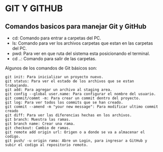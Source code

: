# GIT Y GITHUB
## Comandos basicos para manejar Git y GitHub

- cd: Comando para entrar a carpetas del PC. 
- ls: Comando para ver los archivos  carpetas que estan en las carpetas del PC.
- pwd: Para ver en que ruta del sistema esta posicionando el terminal.
- cd ..: Comando para salir de las carpetas.

Algunos de los comandos de Git básicos son:
```
git init: Para inicializar un proyecto nuevo.
git status: Para ver el estado de los archivos que se estan trabajando.
git add: Para agregar un archivo al staging area.
git config --global user.name: Para configurar el nombre del usuario.
git commit/commt -m: Para crear un commit dentro del proyecto.
git log: Para ver todos los commits que se han creado.
git commit --amend -m "your new message": Para modificar ultimo commit creado
git diff: Para ver las diferencias hechas en los archivos.
git branch: Muestra las ramas.
git branch name: Crear una rama.
git checkout: Cambio de ramas.
git remote add origin url: Origen o a donde se va a almacenar el codigo.
git push/ -u origin rama: Abre un Login, para ingresar a GitHub y subir el codigo al repositorio remoto.
```
